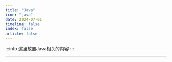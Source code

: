```yaml
---
title: "Java"
icon: "java"
date: 2024-07-01
timeline: false
index: false
article: false
---
```


:::info
这里放置Java相关的内容
:::

--- 
<Catalog />